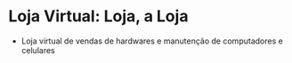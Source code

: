 # Loja Virtual: Loja, a Loja
- Loja virtual de vendas de hardwares e manutenção de computadores e celulares
